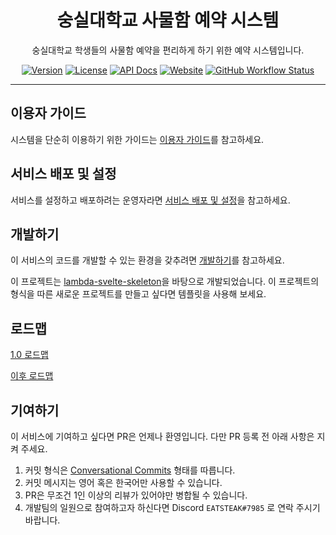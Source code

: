 <h1 align="center">숭실대학교 사물함 예약 시스템</h1>
<p align="center">숭실대학교 학생들의 사물함 예약을 편리하게 하기 위한 예약 시스템입니다.</p>
<p align="center">
   <a href="https://github.com/Twinsteak/lockerweb/releases"><img alt="Version" src="https://img.shields.io/github/package-json/v/Twinsteak/lockerweb?style=for-the-badge"></a>
   <a href="https://github.com/Twinsteak/lockerweb/LICENSE.md"><img alt="License" src="https://img.shields.io/github/license/Twinsteak/lockerweb?style=for-the-badge"></a>
   <a href="https://twinsteak.github.io/lockerweb"><img alt="API Docs" src="https://img.shields.io/badge/API%20Docs-v1-%2389bf04?style=for-the-badge&logo=Swagger"></a>
   <a href="https://locker.soongsil.media"><img alt="Website" src="https://img.shields.io/website?down_color=red&down_message=%EC%A0%91%EC%86%8D%20%EB%B6%88%EA%B0%80&label=IT%EB%8C%80%ED%95%99%20%EC%82%AC%EB%AC%BC%ED%95%A8%20%EC%98%88%EC%95%BD%20%EC%8B%9C%EC%8A%A4%ED%85%9C&style=for-the-badge&up_color=%2300a3c9&up_message=%EC%A0%91%EC%86%8D%20%EA%B0%80%EB%8A%A5&url=https%3A%2F%2Fssuitlocker.com"></a>
   <a href="https://github.com/Twinsteak/lockerweb/actions/workflows/aws-deploy.yml"><img alt="GitHub Workflow Status" src="https://img.shields.io/github/workflow/status/Twinsteak/lockerweb/Deploy%20to%20AWS?label=Deploy&logo=github&style=for-the-badge"></a>
</p>

-----

## 이용자 가이드

시스템을 단순히 이용하기 위한 가이드는 [이용자 가이드](https://github.com/EATSTEAK/lockerweb/wiki/%EC%9D%B4%EC%9A%A9%EC%9E%90-%EA%B0%80%EC%9D%B4%EB%93%9C)를 참고하세요.

## 서비스 배포 및 설정

서비스를 설정하고 배포하려는 운영자라면 [서비스 배포 및 설정](https://github.com/EATSTEAK/lockerweb/wiki/%EC%84%9C%EB%B9%84%EC%8A%A4-%EB%B0%B0%ED%8F%AC-%EB%B0%8F-%EC%84%A4%EC%A0%95)을 참고하세요.

## 개발하기

이 서비스의 코드를 개발할 수 있는 환경을 갖추려면 [개발하기](https://github.com/EATSTEAK/lockerweb/wiki/%EA%B0%9C%EB%B0%9C%ED%95%98%EA%B8%B0)를 참고하세요.

이 프로젝트는 [lambda-svelte-skeleton](https://github.com/EATSTEAK/lambda-svelte-skeleton)을 바탕으로 개발되었습니다. 이 프로젝트의 형식을 따른 새로운 프로젝트를 만들고 싶다면 템플릿을 사용해 보세요.

## 로드맵

[1.0 로드맵](https://github.com/EATSTEAK/lockerweb/issues?q=is%3Aopen+is%3Aissue+milestone%3A1.0)

[이후 로드맵](https://github.com/EATSTEAK/lockerweb/issues?q=is%3Aopen+is%3Aissue+milestone%3Anext)

## 기여하기

이 서비스에 기여하고 싶다면 PR은 언제나 환영입니다. 다만 PR 등록 전 아래 사항은 지켜 주세요.

1. 커밋 형식은 [Conversational Commits](https://www.conventionalcommits.org/ko/v1.0.0/) 형태를 따릅니다.
2. 커밋 메시지는 영어 혹은 한국어만 사용할 수 있습니다.
3. PR은 무조건 1인 이상의 리뷰가 있어야만 병합될 수 있습니다.
4. 개발팀의 일원으로 참여하고자 하신다면 Discord `EATSTEAK#7985` 로 연락 주시기 바랍니다.
